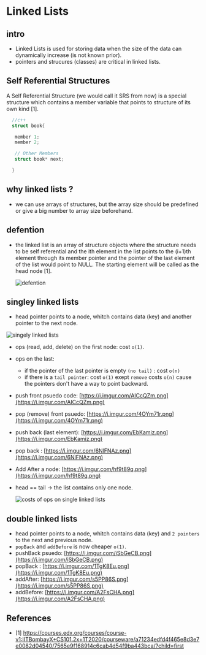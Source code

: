 # Linked Lists 

## intro 

- Linked Lists is used for storing data when the size of the data can dynamically increase (is not known prior).
- pointers and strucures (classes) are critical in linked lists.
  
## Self Referential Structures

A Self Referential Structure (we would call it SRS from now) is a special structure which contains a member variable that points to structure of its own kind [1]. 

  ```c++
    //c++
    struct book{

     member 1;
     member 2;

     // Other Members
     struct book* next;

    }

  ```

## why linked lists ?

- we can use arrays of structures, but the array size should be predefined or give a big number to array size beforehand.

## defention

- the linked list is an array of structure objects where the structure needs to be self referential and the ith element in the list points to the (i+1)th element through its member pointer and the pointer of the last element of the list would point to NULL. The starting element will be called as the head node [1].

    ![defention](https://i.imgur.com/z5uYT9X.png)

## singley linked lists

* head pointer points to a node, whitch contains data \(key\) and another pointer to the next node.

![singely linked lists](https://i.imgur.com/p34BjKA.png)

* ops \(read, add, delete\) on the first node: cost `o(1)`.
* ops on the last:
  * if the pointer of the last pointer is empty `(no tail)` : cost `o(n)`
  * if there is a `tail pointer`: cost `o(1)` exept `remove` costs `o(n)` cause the pointers don't have a way to point backward.
* push front psuedo code: [https://i.imgur.com/AICcQZm.png](https://i.imgur.com/AICcQZm.png)
* pop \(remove\) front psuedo: [https://i.imgur.com/4OYm71r.png](https://i.imgur.com/4OYm71r.png)
* push back \(last element\): [https://i.imgur.com/EbKamiz.png](https://i.imgur.com/EbKamiz.png)
* pop back : [https://i.imgur.com/6NlFNAz.png](https://i.imgur.com/6NlFNAz.png)
* Add After a node: [https://i.imgur.com/hf9t89q.png](https://i.imgur.com/hf9t89q.png)
* head == tail -&gt; the list contains only one node.

  ![costs of ops on single linked lists](https://i.imgur.com/ixpL9H9.png)

## double linked lists

* head pointer points to a node, whitch contains data \(key\) and `2 pointers` to the next and previous node.
* `popBack` and `addBefore` is now cheaper `o(1)`.
* pushBack psuedo: [https://i.imgur.com/iSbGeCB.png](https://i.imgur.com/iSbGeCB.png)
* popBack : [https://i.imgur.com/1TgK8Eu.png](https://i.imgur.com/1TgK8Eu.png)
* addAfter: [https://i.imgur.com/s5PP86S.png](https://i.imgur.com/s5PP86S.png)
* addBefore: [https://i.imgur.com/A2FsCHA.png](https://i.imgur.com/A2FsCHA.png)


## References
- [1] https://courses.edx.org/courses/course-v1:IITBombayX+CS101.2x+1T2020/courseware/a71234edfd4f465e8d3e7e0082d04540/7565e9f168914c6cab4d54f9ba443bca/?child=first